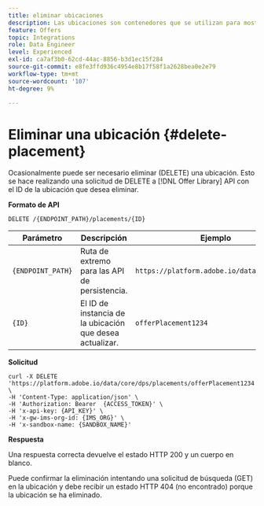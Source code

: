 ```yaml
---
title: eliminar ubicaciones
description: Las ubicaciones son contenedores que se utilizan para mostrar sus ofertas.
feature: Offers
topic: Integrations
role: Data Engineer
level: Experienced
exl-id: ca7af3b0-62cd-44ac-8856-b3d1ec15f284
source-git-commit: e8fe3ffd936c4954e8b17f58f1a2628bea0e2e79
workflow-type: tm+mt
source-wordcount: '107'
ht-degree: 9%

---
```


# Eliminar una ubicación {#delete-placement}

Ocasionalmente puede ser necesario eliminar (DELETE) una ubicación. Esto se hace realizando una solicitud de DELETE a [!DNL Offer Library] API con el ID de la ubicación que desea eliminar.

**Formato de API**

```http
DELETE /{ENDPOINT_PATH}/placements/{ID}
```

| Parámetro | Descripción | Ejemplo |
| --------- | ----------- | ------- |
| `{ENDPOINT_PATH}` | Ruta de extremo para las API de persistencia. | `https://platform.adobe.io/data/core/dps/` |
| `{ID}` | El ID de instancia de la ubicación que desea actualizar. | `offerPlacement1234` |

**Solicitud**

```shell
curl -X DELETE 'https://platform.adobe.io/data/core/dps/placements/offerPlacement1234' \
-H 'Content-Type: application/json' \
-H 'Authorization: Bearer  {ACCESS_TOKEN}' \
-H 'x-api-key: {API_KEY}' \
-H 'x-gw-ims-org-id: {IMS_ORG}' \
-H 'x-sandbox-name: {SANDBOX_NAME}'
```

**Respuesta**

Una respuesta correcta devuelve el estado HTTP 200 y un cuerpo en blanco.

Puede confirmar la eliminación intentando una solicitud de búsqueda (GET) en la ubicación y debe recibir un estado HTTP 404 (no encontrado) porque la ubicación se ha eliminado.